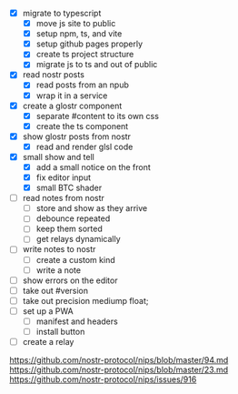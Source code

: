 - [x] migrate to typescript
    - [x] move js site to public
    - [x] setup npm, ts, and vite
    - [x] setup github pages properly
    - [x] create ts project structure
    - [x] migrate js to ts and out of public
- [x] read nostr posts
    - [x] read posts from an npub
    - [x] wrap it in a service
- [x] create a glostr component
    - [x] separate #content to its own css
    - [x] create the ts component
- [x] show glostr posts from nostr
    - [x] read and render glsl code
- [x] small show and tell
    - [x] add a small notice on the front
    - [x] fix editor input
    - [x] small BTC shader
- [ ] read notes from nostr
    - [ ] store and show as they arrive
    - [ ] debounce repeated
    - [ ] keep them sorted
    - [ ] get relays dynamically
- [ ] write notes to nostr
    - [ ] create a custom kind
    - [ ] write a note
- [ ] show errors on the editor
- [ ] take out #version
- [ ] take out precision mediump float;
- [ ] set up a PWA
    - [ ] manifest and headers
    - [ ] install button
- [ ] create a relay

https://github.com/nostr-protocol/nips/blob/master/94.md
https://github.com/nostr-protocol/nips/blob/master/23.md
https://github.com/nostr-protocol/nips/issues/916

